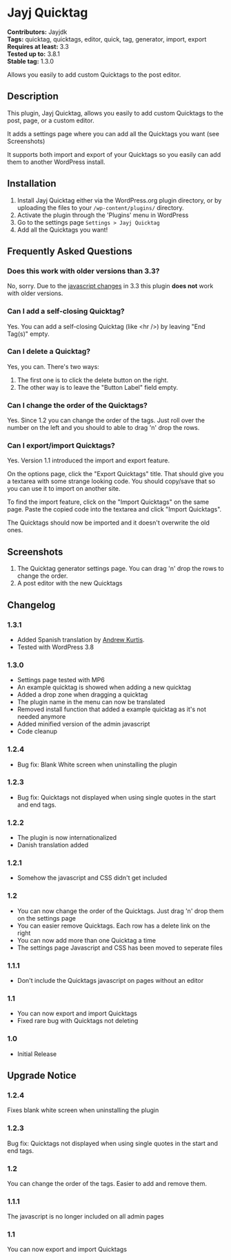 # Jayj Quicktag

**Contributors:** Jayjdk  
**Tags:** quicktag, quicktags, editor, quick, tag, generator, import, export  
**Requires at least:** 3.3  
**Tested up to:** 3.8.1  
**Stable tag:** 1.3.0  

Allows you easily to add custom Quicktags to the post editor.

## Description

This plugin, Jayj Quicktag, allows you easily to add custom Quicktags to the post, page, or a custom editor.

It adds a settings page where you can add all the Quicktags you want (see Screenshots)

It supports both import and export of your Quicktags so you easily can add them to another WordPress install.

## Installation

1. Install Jayj Quicktag either via the WordPress.org plugin directory, or by uploading the files to your `/wp-content/plugins/` directory.
2. Activate the plugin through the 'Plugins' menu in WordPress
3. Go to the settings page `Settings > Jayj Quicktag`
4. Add all the Quicktags you want!

## Frequently Asked Questions

### Does this work with older versions than 3.3?

No, sorry. Due to the [javascript changes](http://wpdevel.wordpress.com/2011/09/23/javascript-changes-in-3-3/) in 3.3 this plugin **does not** work with older versions.

### Can I add a self-closing Quicktag?

Yes. You can add a self-closing Quicktag (like &lt;hr /&gt;) by leaving "End Tag(s)" empty.

### Can I delete a Quicktag?

Yes, you can. There's two ways:

1. The first one is to click the delete button on the right.
2. The other way is to leave the "Button Label" field empty.

### Can I change the order of the Quicktags?

Yes. Since 1.2 you can change the order of the tags. Just roll over the number on the left and you should to able to drag 'n' drop the rows.

### Can I export/import Quicktags?
Yes. Version 1.1 introduced the import and export feature.

On the options page, click the "Export Quicktags" title. That should give you a textarea with some strange looking code.
You should copy/save that so you can use it to import on another site.

To find the import feature, click on the "Import Quicktags" on the same page. Paste the copied code into the textarea and click "Import Quicktags".

The Quicktags should now be imported and it doesn't overwrite the old ones.

## Screenshots

1. The Quicktag generator settings page. You can drag 'n' drop the rows to change the order.
2. A post editor with the new Quicktags

## Changelog

### 1.3.1
* Added Spanish translation by [Andrew Kurtis](http://www.webhostinghub.com/).
* Tested with WordPress 3.8

### 1.3.0
* Settings page tested with MP6
* An example quicktag is showed when adding a new quicktag
* Added a drop zone when dragging a quicktag
* The plugin name in the menu can now be translated
* Removed install function that added a example quicktag as it's not needed anymore
* Added minified version of the admin javascript
* Code cleanup

### 1.2.4
* Bug fix: Blank White screen when uninstalling the plugin

### 1.2.3
* Bug fix: Quicktags not displayed when using single quotes in the start and end tags.

### 1.2.2
* The plugin is now internationalized
* Danish translation added

### 1.2.1
* Somehow the javascript and CSS didn't get included

### 1.2
* You can now change the order of the Quicktags. Just drag 'n' drop them on the settings page
* You can easier remove Quicktags. Each row has a delete link on the right
* You can now add more than one Quicktag a time
* The settings page Javascript and CSS has been moved to seperate files

### 1.1.1
* Don't include the Quicktags javascript on pages without an editor

### 1.1
* You can now export and import Quicktags
* Fixed rare bug with Quicktags not deleting

### 1.0
* Initial Release

## Upgrade Notice

### 1.2.4
Fixes blank white screen when uninstalling the plugin

### 1.2.3
Bug fix: Quicktags not displayed when using single quotes in the start and end tags.

### 1.2
You can change the order of the tags. Easier to add and remove them.

### 1.1.1
The javascript is no longer included on all admin pages

### 1.1
You can now export and import Quicktags
